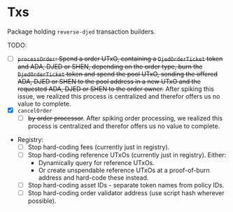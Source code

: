 # Txs

Package holding `reverse-djed` transaction builders.

TODO:

- [ ] ~~`processOrder`: Spend a order UTxO, containing a `DjedOrderTicket` token and ADA, DJED or SHEN, depending on the order type, burn the `DjedOrderTicket` token and spend the pool UTxO, sending the offered ADA, DJED or SHEN to the pool address in a new UTxO and the requested ADA, DJED or SHEN to the order owner.~~ After spiking this issue, we realized this process is centralized and therefor offers us no value to complete.
- [x] `cancelOrder`
  - [ ] ~~by order processor~~. After spiking order processing, we realized this process is centralized and therefor offers us no value to complete.
- Registry:
  - [ ] Stop hard-coding fees (currently just in registry).
  - [ ] Stop hard-coding reference UTxOs (currently just in registry). Either:
    - Dynamically query for reference UTxOs.
    - Or create unspendable reference UTxOs at a proof-of-burn address and hard-code these instead.
  - [ ] Stop hard-coding asset IDs - separate token names from policy IDs.
  - [ ] Stop hard-coding order validator address (use script hash wherever possible).
